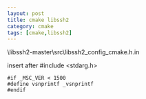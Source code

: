 ```yaml
---
layout: post
title: cmake libssh2
category: cmake 
tags: [cmake,libssh2]
---
```


\libssh2-master\src\libssh2_config_cmake.h.in

insert after #include <stdarg.h>
    
    #if _MSC_VER < 1500
    #define vsnprintf _vsnprintf
    #endif





